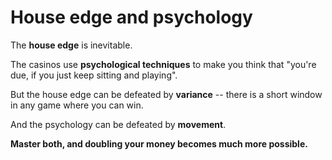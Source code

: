 # House edge and psychology

The **house edge** is inevitable. 

The casinos use **psychological techniques** to make you think that "you're due, if you just 
keep sitting and playing".

But the house edge can be defeated by **variance** -- there is a short window in any
game where you can win. 

And the psychology can be defeated by **movement**.

**Master both, and doubling your money becomes much more possible.**